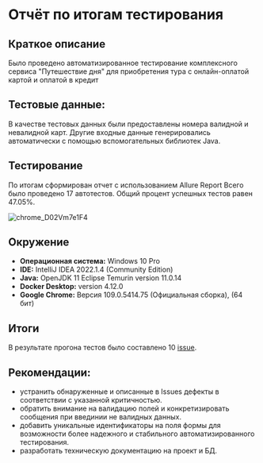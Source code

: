 # Отчёт по итогам тестирования
## Краткое описание
Было проведено автоматизированное тестирование комплексного сервиса "Путешествие дня" для приобретения тура с онлайн-оплатой картой и оплатой в кредит

## Тестовые данные:
В качестве тестовых данных были предоставлены номера валидной и невалидной карт. Другие входные данные генерировались автоматически с помощью вспомогательных библиотек Java.

## Тестирование
По итогам сформирован отчет с использованием Allure Report
Всего было проведено 17 автотестов. Общий процент успешных тестов равен 47.05%.

![chrome_D02Vm7e1F4](https://user-images.githubusercontent.com/104645992/213927029-16a39ed1-3dde-4918-8c1d-d55e0b8fbb7a.png)

## Окружение
* **Операционная система:** Windows 10 Pro
* **IDE:** IntelliJ IDEA 2022.1.4 (Community Edition)
* **Java:** OpenJDK 11 Eclipse Temurin version 11.0.14
* **Docker Desktop:** version 4.12.0
* **Google Chrome:** Версия 109.0.5414.75 (Официальная сборка), (64 бит)

## Итоги
В результате прогона тестов было составлено 10 [issue](https://github.com/Ksenya31/aqa-cursovik/issues).

## Рекомендации:
* устранить обнаруженные и описанные в Issues дефекты в соответствии с указанной критичностью.
* обратить внимание на валидацию полей и конкретизировать сообщения при введинии не валидных данных.
* добавить уникальные идентификаторы на поля формы для возможности более надежного и стабильного автоматизированного тестирования.
* разработать техническую документацию на проект и БД.
